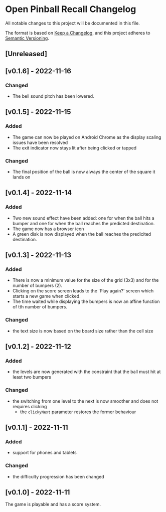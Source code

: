 # Open Pinball Recall Changelog

All notable changes to this project will be documented in this file.

The format is based on [Keep a Changelog](https://keepachangelog.com/en/1.0.0/),
and this project adheres to [Semantic Versioning](https://semver.org/spec/v2.0.0.html).

## [Unreleased]

## [v0.1.6] - 2022-11-16

### Changed

- The bell sound pitch has been lowered.

## [v0.1.5] - 2022-11-15

### Added

- The game can now be played on Android Chrome as the display scaling issues have been resolved
- The exit indicator now stays lit after being clicked or tapped

### Changed

- The final position of the ball is now always the center of the square it lands on

## [v0.1.4] - 2022-11-14

### Added

- Two new sound effect have been added: one for when the ball hits a bumper and one for when the ball reaches the predicted destination.
- The game now has a browser icon
- A green disk is now displayed when the ball reaches the predicited destination.

## [v0.1.3] - 2022-11-13

### Added

- There is now a minimum value for the size of the grid (3x3) and for the number of bumpers (2).
- Clicking on the score screen leads to the 'Play again?' screen which starts a new game when clicked.
- The time waited while displaying the bumpers is now an affine function of tth number of bumpers.

### Changed

- the text size is now based on the board size rather than the cell size

## [v0.1.2] - 2022-11-12

### Added

- the levels are now generated with the constraint that the ball must hit at least two bumpers

### Changed

- the switching from one level to the next is now smoother and does not requires clicking
  - the `clickyNext` parameter restores the former behaviour

## [v0.1.1] - 2022-11-11

### Added

- support for phones and tablets

### Changed

- the difficulty progression has been changed

## [v0.1.0] - 2022-11-11

The game is playable and has a score system.

